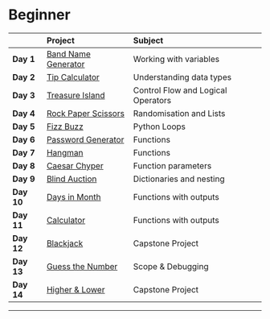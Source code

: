 # Beginner

|              | Project                                 | Subject                            |
|:------------ |:--------------------------------------- |:---------------------------------- |
|**Day 1**     | [Band Name Generator](day_1/main.py)    | Working with variables             |
|**Day 2**     | [Tip Calculator](day_2/main.py)         | Understanding data types           |
|**Day 3**     | [Treasure Island](day_3/main.py)        | Control Flow and Logical Operators |
|**Day 4**     | [Rock Paper Scissors](day_4/main.py)    | Randomisation and Lists            |
|**Day 5**     | [Fizz Buzz](day_5/main.py)              | Python Loops                       |
|**Day 6**     | [Password Generator](day_6/main.py)     | Functions                          |
|**Day 7**     | [Hangman](day_7/main.py)                | Functions                          |
|**Day 8**     | [Caesar Chyper](day_8/main.py)          | Function parameters                |
|**Day 9**     | [Blind Auction](day_9/main.py)          | Dictionaries and nesting           |
|**Day 10**    | [Days in Month](day_10/main.py)         | Functions with outputs             |
|**Day 11**    | [Calculator](day_11/main.py)            | Functions with outputs             |
|**Day 12**    | [Blackjack](day_12/main.py)             | Capstone Project                   |
|**Day 13**    | [Guess the Number](day_13/main.py)      | Scope & Debugging                  |
|**Day 14**    | [Higher & Lower](day_14/main.py)        | Capstone Project                   |

---------------------------------------------------------------------
